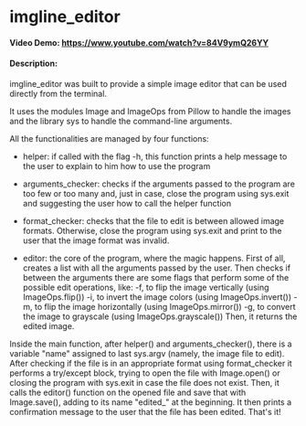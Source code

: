# imgline_editor
#### Video Demo:  <https://www.youtube.com/watch?v=84V9ymQ26YY>
#### Description:
imgline_editor was built to provide a simple image editor that can be used directly from the terminal.

It uses the modules Image and ImageOps from Pillow to handle the images and the library sys to handle the command-line arguments.

All the functionalities are managed by four functions:

- helper: if called with the flag -h, this function prints a help message to the user to explain to him how to use the program

- arguments_checker: checks if the arguments passed to the program are too few or too many and, just in case, close the program using sys.exit and suggesting the user how to call the helper function

- format_checker: checks that the file to edit is between allowed image formats. Otherwise, close the program using sys.exit and print to the user that the image format was invalid.

- editor: the core of the program, where the magic happens. First of all, creates a list with all the arguments passed by the user. Then checks if between the arguments there are some flags that perform some of the possible edit operations, like:
    -f, to flip the image vertically (using ImageOps.flip())
    -i, to invert the image colors (using ImageOps.invert())
    -m, to flip the image horizontally (using ImageOps.mirror())
    -g, to convert the image to grayscale (using ImageOps.grayscale())
Then, it returns the edited image.

Inside the main function, after helper() and arguments_checker(), there is a variable "name" assigned to last sys.argv (namely, the image file to edit). After checking if the file is in an appropriate format using format_checker it performs a try/except block, trying to open the file with Image.open() or closing the program with sys.exit in case the file does not exist. Then, it calls the editor() function on the opened file and save that with Image.save(), adding to its name "edited_" at the beginning. It then prints a confirmation message to the user that the file has been edited.
That's it!
